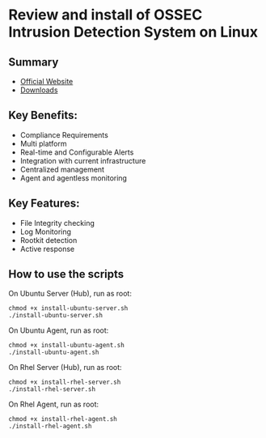 # Review and install of OSSEC Intrusion Detection System on Linux

## Summary

  - [Official Website](https://www.ossec.net)
  - [Downloads](https://www.ossec.net/ossec-downloads/)

## Key Benefits:

  - Compliance Requirements
  - Multi platform
  - Real-time and Configurable Alerts
  - Integration with current infrastructure
  - Centralized management
  - Agent and agentless monitoring

## Key Features:

  - File Integrity checking
  - Log Monitoring
  - Rootkit detection
  - Active response

## How to use the scripts

On Ubuntu Server (Hub), run as root:
```
chmod +x install-ubuntu-server.sh
./install-ubuntu-server.sh
```

On Ubuntu Agent, run as root:
```
chmod +x install-ubuntu-agent.sh
./install-ubuntu-agent.sh
```

On Rhel Server (Hub), run as root:
```
chmod +x install-rhel-server.sh
./install-rhel-server.sh
```

On Rhel Agent, run as root:
```
chmod +x install-rhel-agent.sh
./install-rhel-agent.sh
```